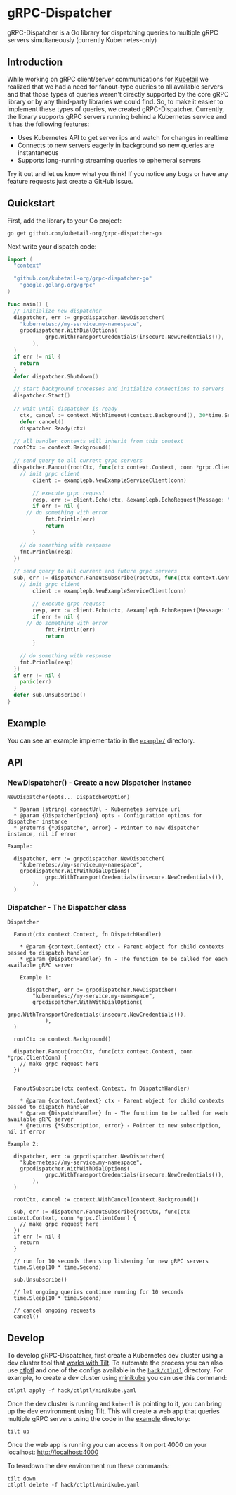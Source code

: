 # gRPC-Dispatcher

gRPC-Dispatcher is a Go library for dispatching queries to multiple gRPC servers simultaneously (currently Kubernetes-only)

## Introduction

While working on gRPC client/server communications for [Kubetail](https://github.com/kubetail-org/kubetail) we realized that we had a need for fanout-type queries to all available servers and that those types of queries weren't directly supported by the core gRPC library or by any third-party libraries we could find. So, to make it easier to implement these types of queries, we created gRPC-Dispatcher. Currently, the library supports gRPC servers running behind a Kubernetes service and it has the following features:

* Uses Kubernetes API to get server ips and watch for changes in realtime
* Connects to new servers eagerly in background so new queries are instantaneous
* Supports long-running streaming queries to ephemeral servers

Try it out and let us know what you think! If you notice any bugs or have any feature requests just create a GitHub Issue.

## Quickstart

First, add the library to your Go project:
```console
go get github.com/kubetail-org/grpc-dispatcher-go
```

Next write your dispatch code:
```go
import (
  "context"

  "github.com/kubetail-org/grpc-dispatcher-go"
	"google.golang.org/grpc"
)

func main() {
  // initialize new dispatcher
  dispatcher, err := grpcdispatcher.NewDispatcher(
    "kubernetes://my-service.my-namespace",
    grpcdispatcher.WithDialOptions(
			grpc.WithTransportCredentials(insecure.NewCredentials()),
		),
  )
  if err != nil {
    return
  }
  defer dispatcher.Shutdown()

  // start background processes and initialize connections to servers
  dispatcher.Start()
  
  // wait until dispatcher is ready
	ctx, cancel := context.WithTimeout(context.Background(), 30*time.Second)
	defer cancel()
	dispatcher.Ready(ctx)

  // all handler contexts will inherit from this context
  rootCtx := context.Background()
  
  // send query to all current grpc servers
  dispatcher.Fanout(rootCtx, func(ctx context.Context, conn *grpc.ClientConn) {
    // init grpc client
		client := examplepb.NewExampleServiceClient(conn)

		// execute grpc request
		resp, err := client.Echo(ctx, &examplepb.EchoRequest{Message: "hello"})
		if err != nil {
      // do something with error
			fmt.Println(err)
			return
		}

    // do something with response
    fmt.Println(resp)
  })
  
  // send query to all current and future grpc servers
  sub, err := dispatcher.FanoutSubscribe(rootCtx, func(ctx context.Context, conn *grpc.ClientConn) error {
    // init grpc client
		client := examplepb.NewExampleServiceClient(conn)

		// execute grpc request
		resp, err := client.Echo(ctx, &examplepb.EchoRequest{Message: "hello"})
		if err != nil {
      // do something with error
			fmt.Println(err)
			return
		}

    // do something with response
    fmt.Println(resp)
  })
  if err != nil {
    panic(err)
  }
  defer sub.Unsubscribe()
}
```

## Example

You can see an example implementatio in the [`example/`](example/) directory.

## API

### NewDispatcher() - Create a new Dispatcher instance

```
NewDispatcher(opts... DispatcherOption)

  * @param {string} connectUrl - Kubernetes service url
  * @param {DispatcherOption} opts - Configuration options for dispatcher instance
  * @returns {*Dispatcher, error} - Pointer to new dispatcher instance, nil if error

Example:

  dispatcher, err := grpcdispatcher.NewDispatcher(
    "kubernetes://my-service.my-namespace",
    grpcdispatcher.WithWithDialOptions(
			grpc.WithTransportCredentials(insecure.NewCredentials()),
		),
  )
```

### Dispatcher - The Dispatcher class

```
Dispatcher

  Fanout(ctx context.Context, fn DispatchHandler)

    * @param {context.Context} ctx - Parent object for child contexts passed to dispatch handler
    * @param {DispatchHandler} fn - The function to be called for each available gRPC server

    Example 1:

      dispatcher, err := grpcdispatcher.NewDispatcher(
        "kubernetes://my-service.my-namespace",
        grpcdispatcher.WithWithDialOptions(
			    grpc.WithTransportCredentials(insecure.NewCredentials()),
		    ),
  )

  rootCtx := context.Background()

  dispatcher.Fanout(rootCtx, func(ctx context.Context, conn *grpc.ClientConn) {
    // make grpc request here
  })


  FanoutSubscribe(ctx context.Context, fn DispatchHandler)

    * @param {context.Context} ctx - Parent object for child contexts passed to dispatch handler
    * @param {DispatchHandler} fn - The function to be called for each available gRPC server
    * @returns {*Subscription, error} - Pointer to new subscription, nil if error

Example 2:

  dispatcher, err := grpcdispatcher.NewDispatcher(
    "kubernetes://my-service.my-namespace",
    grpcdispatcher.WithWithDialOptions(
			grpc.WithTransportCredentials(insecure.NewCredentials()),
		),
  )

  rootCtx, cancel := context.WithCancel(context.Background())

  sub, err := dispatcher.FanoutSubscribe(rootCtx, func(ctx context.Context, conn *grpc.ClientConn) {
    // make grpc request here
  })
  if err != nil {
    return
  }

  // run for 10 seconds then stop listening for new gRPC servers
  time.Sleep(10 * time.Second)

  sub.Unsubscribe()

  // let ongoing queries continue running for 10 seconds
  time.Sleep(10 * time.Second)

  // cancel ongoing requests
  cancel()
```

## Develop

To develop gRPC-Dispatcher, first create a Kubernetes dev cluster using a dev cluster tool that [works with Tilt](https://docs.tilt.dev/choosing_clusters#microk8s). To automate the process you can also use [ctlptl](https://github.com/tilt-dev/ctlptl) and one of the configs available in the [`hack/ctlptl`](hack/ctlptl) directory. For example, to create a dev cluster using [minikube](https://minikube.sigs.k8s.io/docs/) you can use this command:

```console
ctlptl apply -f hack/ctlptl/minikube.yaml
```

Once the dev cluster is running and `kubectl` is pointing to it, you can bring up the dev environment using Tilt. This will create a web app that queries multiple gRPC servers using the code in the [example](example/) directory: 

```console
tilt up
```

Once the web app is running you can access it on port 4000 on your localhost:
[http://localhost:4000](http://localhost:4000)

To teardown the dev environment run these commands:
```console
tilt down
ctlptl delete -f hack/ctlptl/minikube.yaml
```
